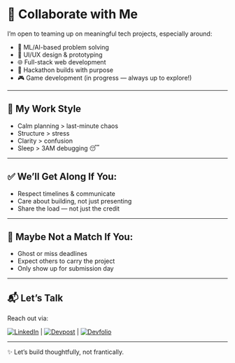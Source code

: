 # 🤝 Collaborate with Me

I’m open to teaming up on meaningful tech projects, especially around:

- 🧠 ML/AI-based problem solving  
- 🎨 UI/UX design & prototyping  
- 🌐 Full-stack web development
- 🚀 Hackathon builds with purpose  
- 🎮 Game development (in progress — always up to explore!)
  
---

## 🧭 My Work Style

- Calm planning > last-minute chaos  
- Structure > stress  
- Clarity > confusion  
- Sleep > 3AM debugging 😴

---

## ✅ We’ll Get Along If You:

- Respect timelines & communicate 
- Care about building, not just presenting  
- Share the load — not just the credit  

---

## 🚫 Maybe Not a Match If You:

- Ghost or miss deadlines  
- Expect others to carry the project  
- Only show up for submission day  

---

## 📬 Let’s Talk

Reach out via:

[![LinkedIn](https://img.shields.io/badge/LinkedIn-%230077B5.svg?logo=linkedin&logoColor=white)](your-linkedin)  | [![Devpost](https://img.shields.io/badge/Devpost-Profile-blue?logo=devpost)](https://devpost.com/yourusername) | 
[![Devfolio](https://img.shields.io/badge/Devfolio-Profile-0A0A0A?logo=devfolio&logoColor=white)](https://devfolio.co/@yourusername)


---

✨ Let’s build thoughtfully, not frantically.
